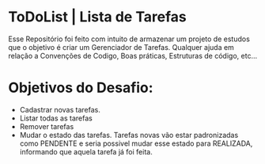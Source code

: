 # ToDoList | Lista de Tarefas

Esse Repositório foi feito com intuito de armazenar um projeto de estudos que o objetivo é criar um Gerenciador de Tarefas. Qualquer ajuda em relação a Convenções de Codigo, Boas práticas, Estruturas de código, etc...
 
# Objetivos do Desafio:
  - Cadastrar novas tarefas.
  - Listar todas as tarefas
  - Remover tarefas
  - Mudar o estado das tarefas. Tarefas novas vão estar padronizadas como PENDENTE e seria possivel mudar esse estado para REALIZADA, informando que aquela tarefa já foi feita.
